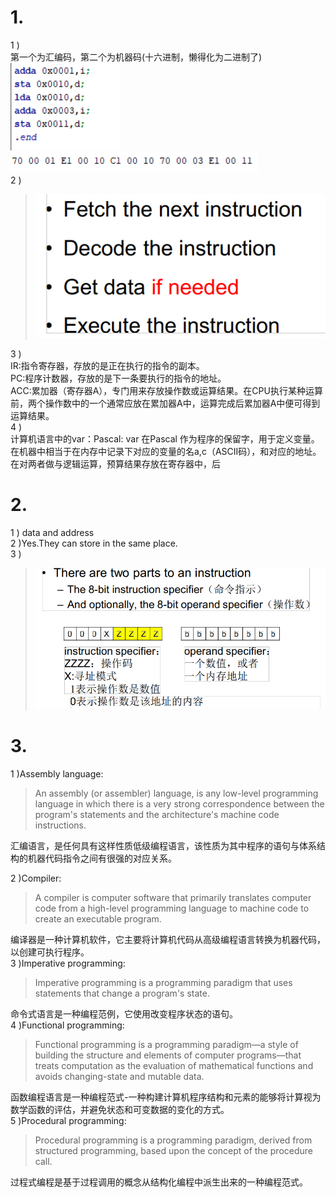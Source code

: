 # 1.
1 )  
第一个为汇编码，第二个为机器码(十六进制，懒得化为二进制了)  
![](images/hw07/例子3.png)
![](images/hw07/例子4.png)  
2 )
>![](images/hw07/例子2.png)

3 )  
IR:指令寄存器，存放的是正在执行的指令的副本。   
PC:程序计数器，存放的是下一条要执行的指令的地址。   
ACC:累加器（寄存器A），专门用来存放操作数或运算结果。在CPU执行某种运算前，两个操作数中的一个通常应放在累加器A中，运算完成后累加器A中便可得到运算结果。  
4 )  
计算机语言中的var：Pascal: var 在Pascal 作为程序的保留字，用于定义变量。    
在机器中相当于在内存中记录下对应的变量的名a,c（ASCII码），和对应的地址。在对两者做与逻辑运算，预算结果存放在寄存器中，后
# 2.
1 ) data and address  
2 )Yes.They can store in the same place.  
3 )
>![](images/hw07/例子1.png)
# 3.
1 )Assembly language:
>An assembly (or assembler) language, is any low-level programming language in which there is a very strong correspondence between the program's statements and the architecture's machine code instructions.  

汇编语言，是任何具有这样性质低级编程语言，该性质为其中程序的语句与体系结构的机器代码指令之间有很强的对应关系。  

2 )Compiler:
>A compiler is computer software that primarily translates computer code from a high-level programming language to machine code to create an executable program.

编译器是一种计算机软件，它主要将计算机代码从高级编程语言转换为机器代码，以创建可执行程序。  
3 )Imperative programming:
>Imperative programming is a programming paradigm that uses statements that change a program's state.

命令式语言是一种编程范例，它使用改变程序状态的语句。  
4 )Functional programming:
>Functional programming is a programming paradigm—a style of building the structure and elements of computer programs—that treats computation as the evaluation of mathematical functions and avoids changing-state and mutable data.

函数编程语言是一种编程范式-一种构建计算机程序结构和元素的能够将计算视为数学函数的评估，并避免状态和可变数据的变化的方式。  
5 )Procedural programming:
>Procedural programming is a programming paradigm, derived from structured programming, based upon the concept of the procedure call. 

过程式编程是基于过程调用的概念从结构化编程中派生出来的一种编程范式。
